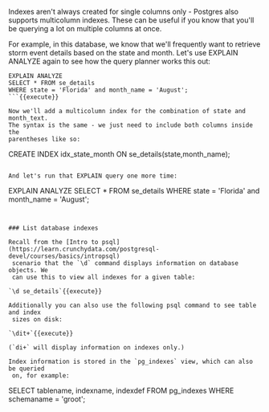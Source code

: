 Indexes aren't always created for single columns only - Postgres also supports 
multicolumn indexes. These can be useful if you know that you'll be querying 
a lot on multiple columns at once. 

For example, in this database, we know that 
we'll frequently want to retrieve storm event details based on the state and month.
Let's use EXPLAIN ANALYZE again to see how the query planner works this out:

```
EXPLAIN ANALYZE
SELECT * FROM se_details 
WHERE state = 'Florida' and month_name = 'August';
```{{execute}}

Now we'll add a multicolumn index for the combination of state and month_text. 
The syntax is the same - we just need to include both columns inside the 
parentheses like so:

```
CREATE INDEX idx_state_month ON se_details(state,month_name);
```{{execute}}

And let's run that EXPLAIN query one more time:

```
EXPLAIN ANALYZE
SELECT * FROM se_details 
WHERE state = 'Florida' and month_name = 'August';
```{{execute}}


### List database indexes

Recall from the [Intro to psql](https://learn.crunchydata.com/postgresql-devel/courses/basics/intropsql)
 scenario that the `\d` command displays information on database objects. We 
 can use this to view all indexes for a given table:

`\d se_details`{{execute}}

Additionally you can also use the following psql command to see table and index
 sizes on disk:

`\dit+`{{execute}}

(`di+` will display information on indexes only.)

Index information is stored in the `pg_indexes` view, which can also be queried
 on, for example: 

```
SELECT tablename, indexname, indexdef
FROM pg_indexes
WHERE schemaname = 'groot';
```{{execute}}
